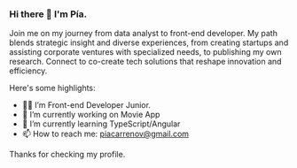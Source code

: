 ### Hi there 👋 I'm Pía.
Join me on my journey from data analyst to front-end developer. My path blends strategic insight and diverse experiences, from creating startups and assisting corporate ventures with specialized needs, to publishing my own research. Connect to co-create tech solutions that reshape innovation and efficiency.

Here's some highlights:
* 👩🏻 I’m Front-end Developer Junior.
* 🔭 I’m currently working on Movie App
* 🌱 I’m currently learning TypeScript/Angular
* 📫 How to reach me: piacarrenov@gmail.com

Thanks for checking my profile. 


<!--

- 🔭 I’m currently working on Movie App
- 🌱 I’m currently learning TypeScript/Angular
- 👯 I’m looking to collaborate on ...
- 🤔 I’m looking for help with ...
- 💬 Ask me about ...
- 📫 How to reach me: piacarrenov@gmail.com
-->
